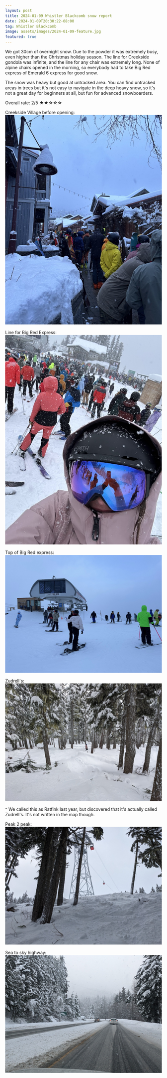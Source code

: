 ```yaml
---
layout: post
title: 2024-01-09 Whistler Blackcomb snow report
date: 2024-01-09T20:30:22-08:00
tag: Whistler Blackcomb
image: assets/images/2024-01-09-feature.jpg
featured: true
---
```

We got 30cm of overnight snow. Due to the powder it was extremely busy, even higher than the Christmas holiday season. The line for Creekside gondola was infinite, and the line for any chair was extremely long. None of alpine chairs opened in the morning, so everybody had to take Big Red express of Emerald 6 express for good snow.

The snow was heavy but good at untracked area. You can find untracked areas in trees but it's not easy to navigate in the deep heavy snow, so it's not a great day for beginners at all, but fun for advanced snowboarders.

Overall rate: 2/5 ★★☆☆☆

Creekside Village before opening:
![](/assets/images/2024-01-09-creekside-village-before-opening.jpg)

Line for Big Red Express:
![](/assets/images/2024-01-09-line-for-big-red.jpg)

Top of Big Red express:
![](/assets/images/2024-01-09-big-red-express.jpg)

Zudrell's:
![](/assets/images/2024-01-09-zudrells.jpg)

^ We called this as Ratfink last year, but discovered that it's actually called Zudrell's. It's not written in the map though.

Peak 2 peak:
![](/assets/images/2024-01-09-peak2peak.jpg)

Sea to sky highway:
![](/assets/images/2024-01-09-sea-to-sky-highway.jpg)
